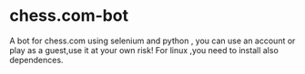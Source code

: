 # chess.com-bot
A bot for chess.com using selenium and python , you can use an account or play as a guest,use it at your own risk!
For linux ,you need to install also dependences.

